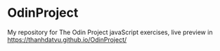 # OdinProject
My repository for The Odin Project javaScript exercises, live preview in https://thanhdatvu.github.io/OdinProject/
